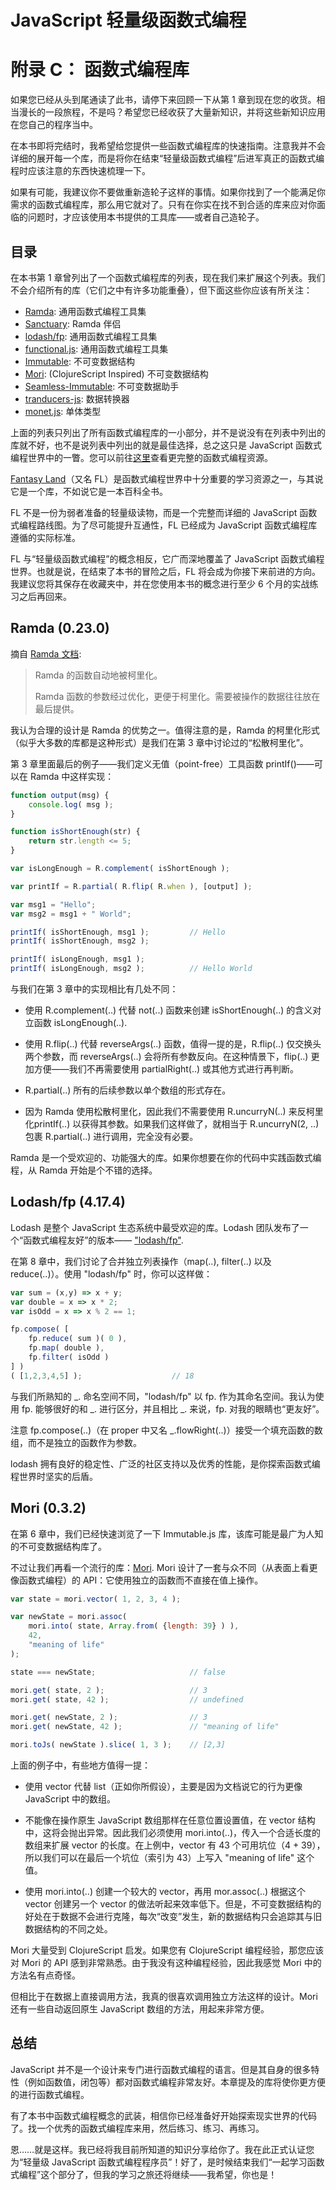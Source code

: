 # JavaScript 轻量级函数式编程
# 附录 C： 函数式编程库

如果您已经从头到尾通读了此书，请停下来回顾一下从第 1 章到现在您的收货。相当漫长的一段旅程，不是吗？希望您已经收获了大量新知识，并将这些新知识应用在您自己的程序当中。

在本书即将完结时，我希望给您提供一些函数式编程库的快速指南。注意我并不会详细的展开每一个库，而是将你在结束“轻量级函数式编程”后进军真正的函数式编程时应该注意的东西快速梳理一下。

如果有可能，我建议你不要做重新造轮子这样的事情。如果你找到了一个能满足你需求的函数式编程库，那么用它就对了。只有在你实在找不到合适的库来应对你面临的问题时，才应该使用本书提供的工具库——或者自己造轮子。

## 目录

在本书第 1 章曾列出了一个函数式编程库的列表，现在我们来扩展这个列表。我们不会介绍所有的库（它们之中有许多功能重叠），但下面这些你应该有所关注：

* [Ramda](http://ramdajs.com): 通用函数式编程工具集
* [Sanctuary](https://github.com/sanctuary-js/sanctuary): Ramda 伴侣
* [lodash/fp](https://github.com/lodash/lodash/wiki/FP-Guide): 通用函数式编程工具集
* [functional.js](http://functionaljs.com/): 通用函数式编程工具集
* [Immutable](https://github.com/facebook/immutable-js): 不可变数据结构
* [Mori](https://github.com/swannodette/mori): (ClojureScript Inspired) 不可变数据结构
* [Seamless-Immutable](https://github.com/rtfeldman/seamless-immutable): 不可变数据助手
* [tranducers-js](https://github.com/cognitect-labs/transducers-js): 数据转换器
* [monet.js](https://github.com/cwmyers/monet.js): 单体类型

上面的列表只列出了所有函数式编程库的一小部分，并不是说没有在列表中列出的库就不好，也不是说列表中列出的就是最佳选择，总之这只是 JavaScript 函数式编程世界中的一瞥。您可以前往[这里](https://github.com/stoeffel/awesome-fp-js)查看更完整的函数式编程资源。

[Fantasy Land](https://github.com/fantasyland/fantasy-land)（又名 FL）是函数式编程世界中十分重要的学习资源之一，与其说它是一个库，不如说它是一本百科全书。

FL 不是一份为弱者准备的轻量级读物，而是一个完整而详细的 JavaScript 函数式编程路线图。为了尽可能提升互通性，FL 已经成为 JavaScript 函数式编程库遵循的实际标准。

FL 与“轻量级函数式编程”的概念相反，它广而深地覆盖了 JavaScript 函数式编程世界。也就是说，在结束了本书的冒险之后，FL 将会成为你接下来前进的方向。我建议您将其保存在收藏夹中，并在您使用本书的概念进行至少 6 个月的实战练习之后再回来。

## Ramda (0.23.0)

摘自 [Ramda 文档](http://ramdajs.com/):

> Ramda 的函数自动地被柯里化。
>
> Ramda 函数的参数经过优化，更便于柯里化。需要被操作的数据往往放在最后提供。

我认为合理的设计是 Ramda 的优势之一。值得注意的是，Ramda 的柯里化形式（似乎大多数的库都是这种形式）是我们在第 3 章中讨论过的“松散柯里化”。

第 3 章里面最后的例子——我们定义无值（point-free）工具函数 printIf()——可以在 Ramda 中这样实现：

```js
function output(msg) {
	console.log( msg );
}

function isShortEnough(str) {
	return str.length <= 5;
}

var isLongEnough = R.complement( isShortEnough );

var printIf = R.partial( R.flip( R.when ), [output] );

var msg1 = "Hello";
var msg2 = msg1 + " World";

printIf( isShortEnough, msg1 );			// Hello
printIf( isShortEnough, msg2 );

printIf( isLongEnough, msg1 );
printIf( isLongEnough, msg2 );			// Hello World
```

与我们在第 3 章中的实现相比有几处不同：

* 使用 R.complement(..) 代替 not(..) 函数来创建 isShortEnough(..) 的含义对立函数 isLongEnough(..).

* 使用 R.flip(..) 代替 reverseArgs(..) 函数，值得一提的是，R.flip(..) 仅交换头两个参数，而 reverseArgs(..) 会将所有参数反向。在这种情景下，flip(..) 更加方便——我们不再需要使用 partialRight(..) 或其他方式进行再判断。

* R.partial(..) 所有的后续参数以单个数组的形式存在。

* 因为 Ramda 使用松散柯里化，因此我们不需要使用 R.uncurryN(..) 来反柯里化printIf(..) 以获得其参数。如果我们这样做了，就相当于 R.uncurryN(2, ..) 包裹 R.partial(..) 进行调用，完全没有必要。

Ramda 是一个受欢迎的、功能强大的库。如果你想要在你的代码中实践函数式编程，从 Ramda 开始是个不错的选择。

## Lodash/fp (4.17.4)

Lodash 是整个 JavaScript 生态系统中最受欢迎的库。Lodash 团队发布了一个“函数式编程友好”的版本—— ["lodash/fp"](https://github.com/lodash/lodash/wiki/FP-Guide).

在第 8 章中，我们讨论了合并独立列表操作（map(..), filter(..) 以及 reduce(..)）。使用 "lodash/fp" 时，你可以这样做：

```js
var sum = (x,y) => x + y;
var double = x => x * 2;
var isOdd = x => x % 2 == 1;

fp.compose( [
	fp.reduce( sum )( 0 ),
	fp.map( double ),
	fp.filter( isOdd )
] )
( [1,2,3,4,5] );					// 18
```

与我们所熟知的 _. 命名空间不同，"lodash/fp" 以 fp. 作为其命名空间。我认为使用 fp. 能够很好的和 _. 进行区分，并且相比 _. 来说，fp. 对我的眼睛也“更友好”。

注意 fp.compose(..)（在 proper 中又名 _.flowRight(..)）接受一个填充函数的数组，而不是独立的函数作为参数。

lodash 拥有良好的稳定性、广泛的社区支持以及优秀的性能，是你探索函数式编程世界时坚实的后盾。

## Mori (0.3.2)

在第 6 章中，我们已经快速浏览了一下 Immutable.js 库，该库可能是最广为人知的不可变数据结构库了。

不过让我们再看一个流行的库：[Mori](https://github.com/swannodette/mori). Mori 设计了一套与众不同（从表面上看更像函数式编程）的 API：它使用独立的函数而不直接在值上操作。

```js
var state = mori.vector( 1, 2, 3, 4 );

var newState = mori.assoc(
	mori.into( state, Array.from( {length: 39} ) ),
	42,
	"meaning of life"
);

state === newState;						// false

mori.get( state, 2 );					// 3
mori.get( state, 42 );					// undefined

mori.get( newState, 2 );				// 3
mori.get( newState, 42 );				// "meaning of life"

mori.toJs( newState ).slice( 1, 3 );	// [2,3]
```

上面的例子中，有些地方值得一提：

* 使用 vector 代替 list（正如你所假设），主要是因为文档说它的行为更像 JavaScript 中的数组。

* 不能像在操作原生 JavaScript 数组那样在任意位置设置值，在 vector 结构中，这将会抛出异常。因此我们必须使用 mori.into(..)，传入一个合适长度的数组来扩展 vector 的长度。在上例中，vector 有 43 个可用坑位（4 + 39），所以我们可以在最后一个坑位（索引为 43）上写入 "meaning of life" 这个值。

* 使用 mori.into(..) 创建一个较大的 vector，再用 mor.assoc(..) 根据这个 vector 创建另一个 vector 的做法听起来效率低下。但是，不可变数据结构的好处在于数据不会进行克隆，每次“改变”发生，新的数据结构只会追踪其与旧数据结构的不同之处。

Mori 大量受到 ClojureScript 启发。如果您有 ClojureScript 编程经验，那您应该对 Mori 的 API 感到非常熟悉。由于我没有这种编程经验，因此我感觉 Mori 中的方法名有点奇怪。

但相比于在数据上直接调用方法，我真的很喜欢调用独立方法这样的设计。Mori 还有一些自动返回原生 JavaScript 数组的方法，用起来非常方便。

## 总结

JavaScript 并不是一个设计来专门进行函数式编程的语言。但是其自身的很多特性（例如函数值，闭包等）都对函数式编程非常友好。本章提及的库将使你更方便的进行函数式编程。

有了本书中函数式编程概念的武装，相信你已经准备好开始探索现实世界的代码了。找一个优秀的函数式编程库来用，然后练习、练习、再练习。

恩……就是这样。我已经将我目前所知道的知识分享给你了。我在此正式认证您为“轻量级 JavaScript 函数式编程程序员”！好了，是时候结束我们“一起学习函数式编程”这个部分了，但我的学习之旅还将继续——我希望，你也是！

